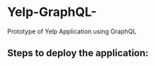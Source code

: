 # Yelp-GraphQL-
Prototype of Yelp Application using GraphQL 

## Steps to deploy the application:


